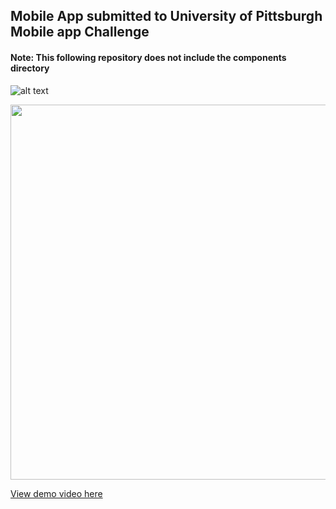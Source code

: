 ## Mobile App submitted to University of Pittsburgh Mobile app Challenge
#### Note: This following repository does not include the components directory

![alt text](http://niksingh.net/img/PittitionHome.png )

<img src="http://niksingh.net/img/PittitionPage.png" width="600">

[View demo video here](https://www.youtube.com/watch?v=3CFOHVC-k0w)
